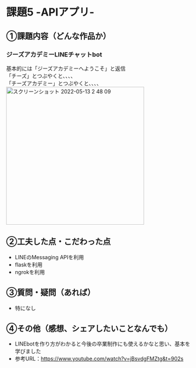 # 課題5 -APIアプリ-

## ①課題内容（どんな作品か）
### ジーズアカデミーLINEチャットbot
 基本的には「ジーズアカデミーへようこそ」と返信  
 「チーズ」とつぶやくと、、、、  
 「チーズアカデミー」とつぶやくと、、、、
 <img width="371" alt="スクリーンショット 2022-05-13 2 48 09" src="https://user-images.githubusercontent.com/20380565/168137296-5aa7317e-2567-4ed0-a06a-a49a18e219ce.png">


## ②工夫した点・こだわった点
-  LINEのMessaging APIを利用
-  flaskを利用
-  ngrokを利用

## ③質問・疑問（あれば）
- 特になし

## ④その他（感想、シェアしたいことなんでも）
- LINEbotを作り方がわかると今後の卒業制作にも使えるかなと思い、基本を学びました
- 参考URL：https://www.youtube.com/watch?v=jBsvdgFMZtg&t=902s
